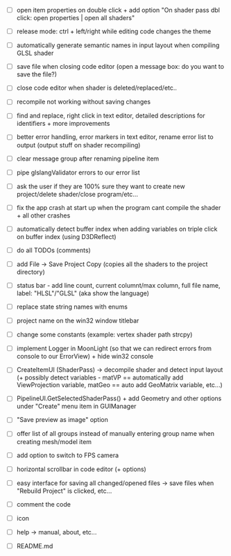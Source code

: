 
- [ ] open item properties on double click + add option "On shader pass dbl click: open properties | open all shaders"
- [ ] release mode: ctrl + left/right while editing code changes the theme
- [ ] automatically generate semantic names in input layout when compiling GLSL shader

- [ ] save file when closing code editor (open a message box: do you want to save the file?)
- [ ] close code editor when shader is deleted/replaced/etc..
- [ ] recompile not working without saving changes
- [ ] find and replace, right click in text editor, detailed descriptions for identifiers + more improvements
- [ ] better error handling, error markers in text editor, rename error list to output (output stuff on shader recompiling)
- [ ] clear message group after renaming pipeline item
- [ ] pipe glslangValidator errors to our error list
- [ ] ask the user if they are 100% sure they want to create new project/delete shader/close program/etc...
- [ ] fix the app crash at start up when the program cant compile the shader + all other crashes
- [ ] automatically detect buffer index when adding variables on triple click on buffer index (using D3DReflect)
- [ ] do all TODOs (comments)
- [ ] add File -> Save Project Copy (copies all the shaders to the project directory)
- [ ] status bar - add line count, current columnt/max column, full file name, label: "HLSL"/"GLSL" (aka show the language)
- [ ] replace state string names with enums
- [ ] project name on the win32 window titlebar
- [ ] change some constants (example: vertex shader path strcpy)
- [ ] implement Logger in MoonLight (so that we can redirect errors from console to our ErrorView) + hide win32 console
- [ ] CreateItemUI (ShaderPass) -> decompile shader and detect input layout (+ possibly detect variables - matVP == automatically add ViewProjection variable, matGeo == auto add GeoMatrix variable, etc...)
- [ ] PipelineUI.GetSelectedShaderPass() + add Geometry and other options under "Create" menu item in GUIManager
- [ ] "Save preview as image" option
- [ ] offer list of all groups instead of manually entering group name when creating mesh/model item
- [ ] add option to switch to FPS camera
- [ ] horizontal scrollbar in code editor (+ options)
- [ ] easy interface for saving all changed/opened files -> save files when "Rebuild Project" is clicked, etc...
- [ ] comment the code
- [ ] icon
- [ ] help -> manual, about, etc...
- [ ] README.md